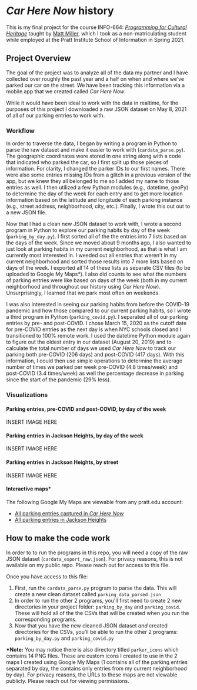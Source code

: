 # _Car Here Now_ history
This is my final project for the course INFO-664: [*Programming for Cultural Heritage*](http://pfch.nyc/ "Programming for Cultural Heritage") taught by [Matt Miller](https://github.com/thisismattmiller "Matt Miller"), which I took as a non-matriculating student while employed at the Pratt Institute School of Information in Spring 2021.

## Project Overview
The goal of the project was to analyze all of the data my partner and I have collected over roughly the past year and a half on when and where we’ve parked our car on the street. We have been tracking this information via a mobile app that we created called _Car Here Now_.

While it would have been ideal to work with the data in realtime, for the purposes of this project I downloaded a raw JSON dataset on May 8, 2021 of all of our parking entries to work with.

### Workflow
In order to traverse the data, I began by writing a program in Python to parse the raw dataset and make it easier to work with (`cardata_parse.py`). The geographic coordinates were stored in one string along with a code that indicated who parked the car, so I first split up those pieces of information. For clarity, I changed the parker IDs to our first names. There were also some entries missing IDs from a glitch in a previous version of the app, but we knew they all belonged to me so I added my name to those entries as well. I then utilized a few Python modules (e.g., datetime, geoPy) to determine the day of the week for each entry and to get more location information based on the latitude and longitude of each parking instance (e.g., street address, neighborhood, city, etc.). Finally, I wrote this out out to a new JSON file.

Now that I had a clean new JSON dataset to work with, I wrote a second program in Python to explore our parking habits by day of the week (`parking_by_day.py`). I first sorted all of the the entries into 7 lists based on the days of the week. Since we moved about 9 months ago, I also wanted to just look at parking habits in my current neighborhood, as that is what I am currently most interested in. I weeded out all entries that weren’t in my current neighborhood and sorted those results into 7 more lists based on days of the week. I exported all 14 of these lists as separate CSV files (to be uploaded to Google My Maps\*). I also did counts to see what the numbers of parking entries were like based on days of the week (both in my current neighborhood and throughout our history using _Car Here Now_). Unsurprisingly, I learned that we park most often on weekends.

I was also interested in seeing our parking habits from before the COVID-19 pandemic and how those compared to our current parking habits, so I wrote a third program in Python (`parking_covid.py`). I separated all of our parking entries by pre- and post-COVID. I chose March 15, 2020 as the cutoff date for pre-COVID entries as the next day is when NYC schools closed and I transitioned to 100% remote work. I used the datetime Python module again to figure out the oldest entry in our dataset (August 20, 2019) and to calculate the total number of days we used _Car Here Now_ to track our parking both pre-COVID (206 days) and post-COVID (417 days). With this information, I could then use simple operations to determine the average number of times we parked per week pre-COVID (4.8 times/week) and post-COVID (3.4 times/week) as well the percentage decrease in parking since the start of the pandemic (29% less).

### Visualizations
#### Parking entries, pre-COVID and post-COVID, by day of the week
INSERT IMAGE HERE
#### Parking entries in Jackson Heights, by day of the week
INSERT IMAGE HERE
#### Parking entries in Jackson Heights, by street
INSERT IMAGE HERE
#### Interactive maps\*
The following Google My Maps are viewable from any pratt.edu account:
- [All parking entries captured in *Car Here Now*](https://www.google.com/maps/d/edit?mid=1L90LDmH8kuZISay9kq9xrFWn_UH56Nsy&usp=sharing "All parking entries captured in *Car Here Now*")
- [All parking entries in Jackson Heights](https://www.google.com/maps/d/edit?mid=1WOKakol7v6hZVbQoW-O44-ymsFjCNhEu&usp=sharing "Parking entries in Jackson Heights")

## How to make the code work
In order to to run the programs in this repo, you will need a copy of the raw JSON dataset (`cardata_export_raw.json`). For privacy reasons, this is not available on my public repo. Please reach out for access to this file.

Once you have access to this file:
1. First, run the `cardata_parse.py` program to parse the data. This will create a new clean dataset called `parking_data_parsed.json`
2. In order to run the other 2 programs, you'll first need to create 2 new directories in your project folder: `parking_by_day` and `parking_covid`. These will hold all of the the CSVs that will be created when you run the corresponding programs.
3. Now that you have the new cleaned JSON dataset _and_ created directories for the CSVs, you'll be able to run the other 2 programs: `parking_by_day.py` and `parking_covid.py`

**\*Note:** You may notice there is also directory titled `parker_icons` which contains 14 PNG files. These are custom icons I created to use in the 2 maps I created using Google My Maps (1 contains all of the parking entries separated by day, the contains only entries from my current neighborhood by day). For privacy reasons, the URLs to these maps are not viewable publicly. Please reach out for viewing permissions.
